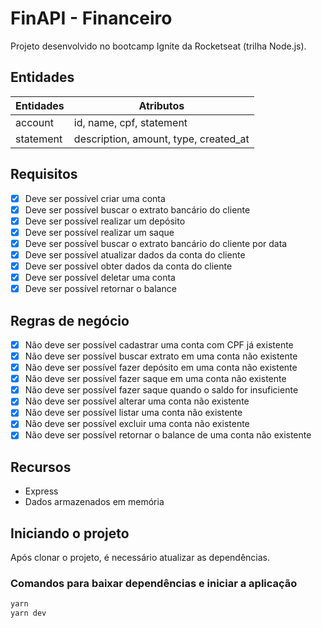 # FinAPI - Financeiro

Projeto desenvolvido no bootcamp Ignite da Rocketseat (trilha Node.js).

## Entidades

| Entidades | Atributos |
| - | - |
| account | id, name, cpf, statement |
| statement | description, amount, type, created_at |

## Requisitos

- [x] Deve ser possível criar uma conta
- [x] Deve ser possível buscar o extrato bancário do cliente
- [x] Deve ser possível realizar um depósito
- [x] Deve ser possível realizar um saque
- [x] Deve ser possível buscar o extrato bancário do cliente por data
- [x] Deve ser possível atualizar dados da conta do cliente
- [x] Deve ser possível obter dados da conta do cliente
- [x] Deve ser possível deletar uma conta
- [x] Deve ser possível retornar o balance

## Regras de negócio

- [x] Não deve ser possível cadastrar uma conta com CPF já existente
- [x] Não deve ser possível buscar extrato em uma conta não existente
- [x] Não deve ser possível fazer depósito em uma conta não existente
- [x] Não deve ser possível fazer saque em uma conta não existente
- [x] Não deve ser possível fazer saque quando o saldo for insuficiente
- [x] Não deve ser possível alterar uma conta não existente
- [x] Não deve ser possível listar uma conta não existente
- [x] Não deve ser possível excluir uma conta não existente
- [x] Não deve ser possível retornar o balance de uma conta não existente

## Recursos

- Express
- Dados armazenados em memória

## Iniciando o projeto

Após clonar o projeto, é necessário atualizar as dependências.

### Comandos para baixar dependências e iniciar a aplicação

```bash
yarn
yarn dev
```